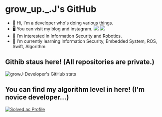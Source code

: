 # grow_up._.J's GitHub

- 👋 Hi, I'm a developer who's doing various things. 
- 🖥️ You can visit my blog and instagram. <a href="https://velog.io/@addps5012" target="_blank"><img src="https://img.shields.io/badge/Velog-4A4A4A?style=flat-square&logo=Velog&logoColor=20C997"/></a> <a href="https://www.instagram.com/grow_up._.j/" target="_blank"><img src="https://img.shields.io/badge/Instagram-4A4A4A?style=flat-square&logo=Instagram&logoColor=E4405F"/></a>
- 👀 I’m interested in Information Security and Robotics.
- 🌱 I’m currently learning Information Security, Embedded System, ROS, Swift, Algorithm

## Githib staus here! (All repositories are private.)

![growJ-Developer's GitHub stats](https://github-readme-stats.vercel.app/api?username=growJ-Developer&show_icons=true&theme=vue-dark)

## You can find my algorithm level in here! (I'm novice developer...)

[![Solved.ac Profile](http://mazassumnida.wtf/api/v2/generate_badge?boj=byj2102)](https://solved.ac/byj2102/)
